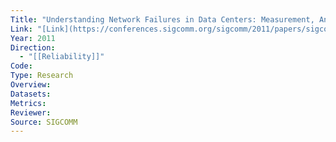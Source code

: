 ```yaml
---
Title: "Understanding Network Failures in Data Centers: Measurement, Analysis, and Implications"
Link: "[Link](https://conferences.sigcomm.org/sigcomm/2011/papers/sigcomm/p350.pdf)"
Year: 2011
Direction:
  - "[[Reliability]]"
Code: 
Type: Research
Overview: 
Datasets: 
Metrics: 
Reviewer: 
Source: SIGCOMM
---
```

